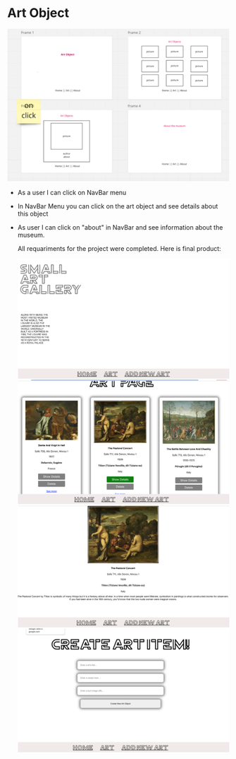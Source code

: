 # Art Object

![image](./src/images/wireframe.png)


* As a user I can click on NavBar menu 
* In NavBar Menu you can click on the art object and see details about this object
* As user I can click on "about" in NavBar and see information about the museum.
  
  All requariments for the project were completed. Here is final product:

  ![image](./src/images/view1.png)
  ![image](./src/images/view2.png)
  ![image](./src/images/view3.png)
  ![image](./src/images/view4.png)

